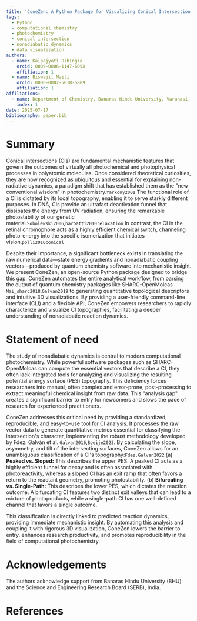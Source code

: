 ```yaml
---
title: 'ConeZen: A Python Package for Visualizing Conical Intersection Branching Planes'
tags:
  - Python
  - computational chemistry
  - photochemistry
  - conical intersection
  - nonadiabatic dynamics
  - data visualization
authors:
  - name: Kalpajyoti Dihingia
    orcid: 0009-0006-1147-609X
    affiliation: 1
  - name: Biswajit Maiti
    orcid: 0000-0002-5018-5889
    affiliation: 1
affiliations:
  - name: Department of Chemistry, Banaras Hindu University, Varanasi, Uttar Pradesh, India
    index: 1
date: 2025-07-17
bibliography: paper.bib
---
```


# Summary

Conical intersections (CIs) are fundamental mechanistic features that govern the outcomes of virtually all photochemical and photophysical processes in polyatomic molecules. Once considered theoretical curiosities, they are now recognized as ubiquitous and essential for explaining non-radiative dynamics, a paradigm shift that has established them as the "new conventional wisdom" in photochemistry.`Yarkony2001` The functional role of a CI is dictated by its local topography, enabling it to serve starkly different purposes. In DNA, CIs provide an ultrafast deactivation funnel that dissipates the energy from UV radiation, ensuring the remarkable photostability of our genetic material.`Sobolewski2006`,`barbatti2010relaxation` In contrast, the CI in the retinal chromophore acts as a highly efficient chemical switch, channeling photo-energy into the specific isomerization that initiates vision.`polli2010conical`

Despite their importance, a significant bottleneck exists in translating the raw numerical data—state energy gradients and nonadiabatic coupling vectors—produced by quantum chemistry software into mechanistic insight. We present ConeZen, an open-source Python package designed to bridge this gap. ConeZen automates the entire analytical workflow, from parsing the output of quantum chemistry packages like SHARC-OpenMolcas `Mai_sharc2018`,`Galvan2019`  to generating quantitative topological descriptors and intuitive 3D visualizations. By providing a user-friendly command-line interface (CLI) and a flexible API, ConeZen empowers researchers to rapidly characterize and visualize CI topographies, facilitating a deeper understanding of nonadiabatic reaction dynamics.

# Statement of need

The study of nonadiabatic dynamics is central to modern computational photochemistry. While powerful software packages such as SHARC-OpenMolcas can compute the essential vectors that describe a CI, they often lack integrated tools for analyzing and visualizing the resulting potential energy surface (PES) topography. This deficiency forces researchers into manual, often complex and error-prone, post-processing to extract meaningful chemical insight from raw data. This "analysis gap" creates a significant barrier to entry for newcomers and slows the pace of research for experienced practitioners.

ConeZen addresses this critical need by providing a standardized, reproducible, and easy-to-use tool for CI analysis. It processes the raw vector data to generate quantitative metrics essential for classifying the intersection's character, implementing the robust methodology developed by Fdez. Galván et al. `Galvan2016`,`Boeije2023`. By calculating the slope, asymmetry, and tilt of the intersecting surfaces, ConeZen allows for an unambiguous classification of a CI's topography:`Fdez.Galvan2022`
(a) **Peaked vs. Sloped:** This describes the upper PES. A peaked CI acts as a highly efficient funnel for decay and is often associated with photoreactivity, whereas a sloped CI has an exit ramp that often favors a return to the reactant geometry, promoting photostability.
(b) **Bifurcating vs. Single-Path:** This describes the lower PES, which dictates the reaction outcome. A bifurcating CI features two distinct exit valleys that can lead to a mixture of photoproducts, while a single-path CI has one well-defined channel that favors a single outcome.

This classification is directly linked to predicted reaction dynamics, providing immediate mechanistic insight. By automating this analysis and coupling it with rigorous 3D visualization, ConeZen lowers the barrier to entry, enhances research productivity, and promotes reproducibility in the field of computational photochemistry.

# Acknowledgements

The authors acknowledge support from Banaras Hindu University (BHU) and the Science and Engineering Research Board (SERB), India.

# References



